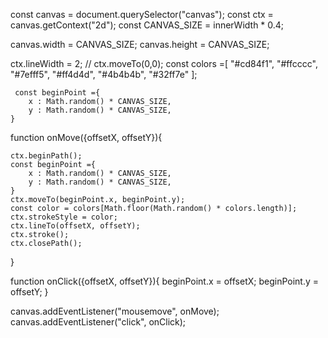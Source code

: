 const canvas = document.querySelector("canvas");
const ctx = canvas.getContext("2d");
const CANVAS_SIZE = innerWidth * 0.4;

canvas.width = CANVAS_SIZE;
canvas.height = CANVAS_SIZE;

ctx.lineWidth = 2;
// ctx.moveTo(0,0);
const colors =[
    "#cd84f1",
    "#ffcccc",
    "#7efff5",
    "#ff4d4d",
    "#4b4b4b",
    "#32ff7e"
];

```
 const beginPoint ={
    x : Math.random() * CANVAS_SIZE,
    y : Math.random() * CANVAS_SIZE,
}
```

function onMove({offsetX, offsetY}){
    
    ctx.beginPath();
    const beginPoint ={
        x : Math.random() * CANVAS_SIZE,
        y : Math.random() * CANVAS_SIZE,
    }
    ctx.moveTo(beginPoint.x, beginPoint.y);
    const color = colors[Math.floor(Math.random() * colors.length)];
    ctx.strokeStyle = color;
    ctx.lineTo(offsetX, offsetY);
    ctx.stroke();
    ctx.closePath();
}

function onClick({offsetX, offsetY}){
    beginPoint.x = offsetX;
    beginPoint.y = offsetY;
}

canvas.addEventListener("mousemove", onMove);
canvas.addEventListener("click", onClick);
